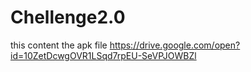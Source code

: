 # Chellenge2.0
this content the apk file
https://drive.google.com/open?id=10ZetDcwgOVR1LSqd7rpEU-SeVPJOWBZl
